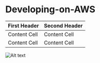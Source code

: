 # Developing-on-AWS

| First Header  | Second Header |
| ------------- | ------------- |
| Content Cell  | Content Cell  |
| Content Cell  | Content Cell  |

![Alt text](https://www.gyanblog.com/sites/default/files/2017-08/xcode.jpg.pagespeed.ic.X2ydhSo24r.jpg "Optional title")
